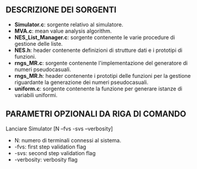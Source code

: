 ## DESCRIZIONE DEI SORGENTI

<ul>
  <li><b>Simulator.c</b>: sorgente relativo al simulatore.</li>
  <li><b>MVA.c</b>: mean value analysis algorithm.</li>
  <li><b>NES_List_Manager.c</b>: sorgente contenente le varie procedure di gestione delle liste.</li>
  <li><b>NES.h</b>: header contenente definizioni di strutture dati e i prototipi di funzioni.</li>
  <li><b>rngs_MR.c</b>: sorgente contenente l'implementazione del generatore di numeri pseudocasuali.</li>
  <li><b>rngs_MR.h</b>: header contenente i prototipi delle funzioni per la gestione riguardante la generazione dei numeri pseudocasuali.</li>
  <li><b>uniform.c</b>: sorgente contenente la funzione per generare istanze di variabili uniformi.</li>
</ul>

## PARAMETRI OPZIONALI DA RIGA DI COMANDO 

Lanciare Simulator [N –fvs -svs –verbosity] 

<ul>
<li>N: numero di terminali connessi al sistema. </li>
<li>-fvs: first step validation flag </li>
<li>-svs: second step validation flag </li>
<li>-verbosity: verbosity flag </li>
</ul>
